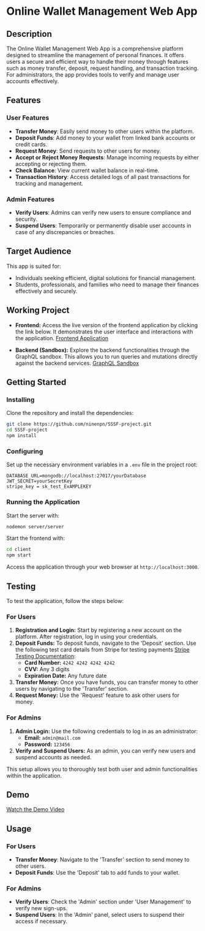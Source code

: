 
# Online Wallet Management Web App

## Description

The Online Wallet Management Web App is a comprehensive platform designed to streamline the management of personal finances. It offers users a secure and efficient way to handle their money through features such as money transfer, deposit, request handling, and transaction tracking. For administrators, the app provides tools to verify and manage user accounts effectively.

## Features

### User Features

- **Transfer Money**: Easily send money to other users within the platform.
- **Deposit Funds**: Add money to your wallet from linked bank accounts or credit cards.
- **Request Money**: Send requests to other users for money.
- **Accept or Reject Money Requests**: Manage incoming requests by either accepting or rejecting them.
- **Check Balance**: View current wallet balance in real-time.
- **Transaction History**: Access detailed logs of all past transactions for tracking and management.

### Admin Features

- **Verify Users**: Admins can verify new users to ensure compliance and security.
- **Suspend Users**: Temporarily or permanently disable user accounts in case of any discrepancies or breaches.

## Target Audience

This app is suited for:
- Individuals seeking efficient, digital solutions for financial management.
- Students, professionals, and families who need to manage their finances effectively and securely.

## Working Project

- **Frontend:** Access the live version of the frontend application by clicking the link below. It demonstrates the user interface and interactions with the application.
  [Frontend Application](https://sssf-project-3834f9021ba7.herokuapp.com/home "Frontend")

- **Backend (Sandbox):** Explore the backend functionalities through the GraphQL sandbox. This allows you to run queries and mutations directly against the backend services.
  [GraphQL Sandbox](https://studio.apollographql.com/public/Noppanun-Pornwattanayingkul/variant/current/explorer "Graphql Sandbox")

## Getting Started

### Installing

Clone the repository and install the dependencies:

```bash
git clone https://github.com/ninenpn/SSSF-project.git
cd SSSF-project
npm install
```

### Configuring

Set up the necessary environment variables in a `.env` file in the project root:

```plaintext
DATABASE_URL=mongodb://localhost:27017/yourDatabase
JWT_SECRET=yourSecretKey
stripe_key = sk_test_ExAMPLEKEY
```

### Running the Application

Start the server with:

```bash
nodemon server/server
```

Start the frontend with:

```bash
cd client
npm start
```

Access the application through your web browser at `http://localhost:3000`.

## Testing

To test the application, follow the steps below:

### For Users
1. **Registration and Login:** Start by registering a new account on the platform. After registration, log in using your credentials.
2. **Deposit Funds:** To deposit funds, navigate to the 'Deposit' section. Use the following test card details from Stripe for testing payments  [Stripe Testing Documentation](https://docs.stripe.com/testing?testing-method=card-numbers):
   - **Card Number:** `4242 4242 4242 4242`
   - **CVV:** Any 3 digits
   - **Expiration Date:** Any future date
3. **Transfer Money:** Once you have funds, you can transfer money to other users by navigating to the 'Transfer' section.
4. **Request Money:** Use the 'Request' feature to ask other users for money.

### For Admins
1. **Admin Login:** Use the following credentials to log in as an administrator:
   - **Email:** `admin@mail.com`
   - **Password:** `123456`
2. **Verify and Suspend Users:** As an admin, you can verify new users and suspend accounts as needed.

This setup allows you to thoroughly test both user and admin functionalities within the application.

## Demo
[Watch the Demo Video](https://drive.google.com/file/d/11r02jRe2L5AnlWeFPXOlb6ljco9tTuLW/view?usp=sharing "Watch the Demo")

## Usage

### For Users

- **Transfer Money**: Navigate to the 'Transfer' section to send money to other users.
- **Deposit Funds**: Use the 'Deposit' tab to add funds to your wallet.

### For Admins

- **Verify Users**: Check the 'Admin' section under 'User Management' to verify new sign-ups.
- **Suspend Users**: In the 'Admin' panel, select users to suspend their access if necessary.


